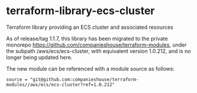 # terraform-library-ecs-cluster
Terraform library providing an ECS cluster and associated resources

As of release/tag 1.1.7, this library has been migrated to the private monorepo https://github.com/companieshouse/terraform-modules, under the subpath /aws/ecs/ecs-cluster, with equivalent version 1.0.212, and is no longer being updated here.


The new module can be referenced with a module source as follows:

```source = "git@github.com:companieshouse/terraform-modules//aws/ecs/ecs-cluster?ref=1.0.212"```



